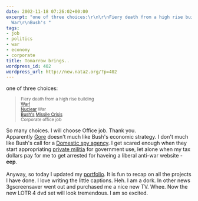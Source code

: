 ```yaml
---
date: 2002-11-18 07:26:02+00:00
excerpt: "one of three choices:\r\n\r\nFiery death from a high rise building\r\nWar!\r\nNuclear
  War\r\nBush's "
tags:
- job
- politics
- war
- economy
- corporate
title: Tomarrow brings..
wordpress_id: 402
wordpress_url: http://new.nata2.org/?p=402
---
```


one of three choices:<br/>
<blockquote>
<small>Fiery death from a high rise building<br/>
<a href="http://news.independent.co.uk/world/politics/story.jsp?story=353280">War!</a><br/>
<a href="http://www.miami.com/mld/miami/4530780.htm">Nuclear</a> War<br/>
<a href="http://www.cbsnews.com/stories/2002/11/17/60minutes/main529657.shtml">Bush's</a> <a href="http://www.cnn.com/2002/WORLD/asiapcf/east/11/17/nkorea.nukes/index.html">Missile Crisis</a><br/>
Corporate office job<br/></small>
</blockquote>
So many choices. I will choose Office job. Thank you.<br/> Apparently 
<a href="http://www.time.com/time/magazine/article/0,9171,1101021125-390894,00.html">Gore</a> doesn't much like Bush's economic strategy. I don't much like Bush's call for a <a href="http://www.washingtonpost.com/wp-dyn/articles/A61549-2002Nov15.html">Domestic spy agency</a>. I get scared enough when they start appropriating <a href="http://www.azstarnet.com/border/21115TOMBSTONEBORDER2fmst2fj.html">private militia</a> for government use, let alone when my tax dollars pay for me to get arrested for haveing a liberal anti-war website - <b>eep</b>.<br/><br/>
Anyway, so today I updated my <a href="http://www.harperreed.org/portfolio">portfolio</a>. It is fun to recap on all the projects I have done. I love writing the little captions. Heh. I am a dork. In other news 3gscreensaver went out and purchased me a nice new TV. Whee. Now the new LOTR 4 dvd set will look tremendous. I am so excited.